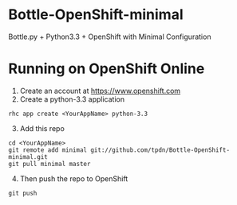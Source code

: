 Bottle-OpenShift-minimal
========================

Bottle.py + Python3.3 + OpenShift with Minimal Configuration

Running on OpenShift Online
===========================
1. Create an account at https://www.openshift.com
2. Create a python-3.3 application

  ```
  rhc app create <YourAppName> python-3.3
  ```
3. Add this repo

  ```
  cd <YourAppName>
  git remote add minimal git://github.com/tpdn/Bottle-OpenShift-minimal.git
  git pull minimal master
  ```
4. Then push the repo to OpenShift

  ```
  git push
  ```
